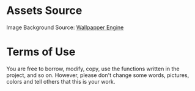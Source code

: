 # Assets Source

Image Background Source: [Wallpapper Engine](https://steamcommunity.com/sharedfiles/filedetails/?id=2795211854)

# Terms of Use

You are free to borrow, modify, copy, use the functions written in the project, and so on. However, please don't change some words, pictures, colors and tell others that this is your work.